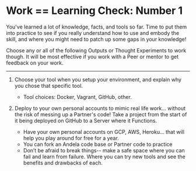 # Work == Learning Check: Number 1

You've learned a lot of knowledge, facts, and tools so far. Time to put them into practice to see if you really understand how to use and embody the skill, and where you might need to patch up some gaps in your knowledge! 

Choose any or all of the following Outputs or Thought Experiments to work though. It will be most effective if you work with a Peer or mentor to get feedback on your work. 

----

1. Choose your tool when you setup your environment, and explain why you chose that specific tool. 
    - Tool choices: Docker, Vagrant, GitHub, other. 


2. Deploy to your own personal accounts to mimic real life work... without the risk of messing up a Partner's code! Take a project from the start of it being deployed on GitHub to a Server where it Functions. 
   - Have your own personal accounts on GCP, AWS, Heroku… that will help you play around for free for a year.
   - You can fork an Andela code base or Partner code to practice
   - Don’t be afraid to break things-- make a safe space where you can fail and learn from failure. Where you can try new tools and see the benefits and drawbacks of each. 
